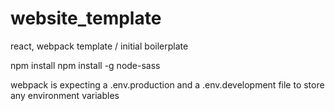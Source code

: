 # website_template
react, webpack template / initial boilerplate

npm install
npm install -g node-sass

webpack is expecting a .env.production and a .env.development file to store any environment variables